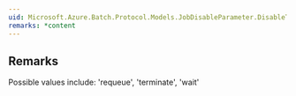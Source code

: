 ```yaml
---  
uid: Microsoft.Azure.Batch.Protocol.Models.JobDisableParameter.DisableTasks  
remarks: *content  
---  
```

  
## Remarks  
 Possible values include: 'requeue', 'terminate', 'wait'
